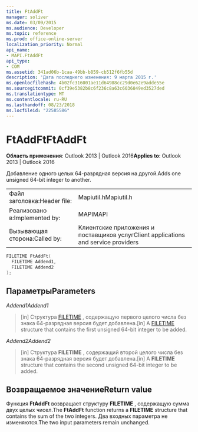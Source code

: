 ```yaml
---
title: FtAddFt
manager: soliver
ms.date: 03/09/2015
ms.audience: Developer
ms.topic: reference
ms.prod: office-online-server
localization_priority: Normal
api_name:
- MAPI.FtAddFt
api_type:
- COM
ms.assetid: 341ad06b-1caa-49bb-b859-cb512f6fb55d
description: 'Дата последнего изменения: 9 марта 2015 г.'
ms.openlocfilehash: 4b02fc316001ae11d64988cc29d0e62e9adde55e
ms.sourcegitcommit: 0cf39e5382b8c6f236c8a63c6036849ed3527ded
ms.translationtype: MT
ms.contentlocale: ru-RU
ms.lasthandoff: 08/23/2018
ms.locfileid: "22585586"
---
```

# <a name="ftaddft"></a><span data-ttu-id="e7d88-103">FtAddFt</span><span class="sxs-lookup"><span data-stu-id="e7d88-103">FtAddFt</span></span>

  
  
<span data-ttu-id="e7d88-104">**Область применения**: Outlook 2013 | Outlook 2016</span><span class="sxs-lookup"><span data-stu-id="e7d88-104">**Applies to**: Outlook 2013 | Outlook 2016</span></span> 
  
<span data-ttu-id="e7d88-105">Добавление одного целых 64-разрядная версия на другой.</span><span class="sxs-lookup"><span data-stu-id="e7d88-105">Adds one unsigned 64-bit integer to another.</span></span>
  
|||
|:-----|:-----|
|<span data-ttu-id="e7d88-106">Файл заголовка:</span><span class="sxs-lookup"><span data-stu-id="e7d88-106">Header file:</span></span>  <br/> |<span data-ttu-id="e7d88-107">Mapiutil.h</span><span class="sxs-lookup"><span data-stu-id="e7d88-107">Mapiutil.h</span></span>  <br/> |
|<span data-ttu-id="e7d88-108">Реализовано в:</span><span class="sxs-lookup"><span data-stu-id="e7d88-108">Implemented by:</span></span>  <br/> |<span data-ttu-id="e7d88-109">MAPI</span><span class="sxs-lookup"><span data-stu-id="e7d88-109">MAPI</span></span>  <br/> |
|<span data-ttu-id="e7d88-110">Вызывающая сторона:</span><span class="sxs-lookup"><span data-stu-id="e7d88-110">Called by:</span></span>  <br/> |<span data-ttu-id="e7d88-111">Клиентские приложения и поставщиков услуг</span><span class="sxs-lookup"><span data-stu-id="e7d88-111">Client applications and service providers</span></span>  <br/> |
   
```cpp
FILETIME FtAddFt(
  FILETIME Addend1,
  FILETIME Addend2
);
```

## <a name="parameters"></a><span data-ttu-id="e7d88-112">Параметры</span><span class="sxs-lookup"><span data-stu-id="e7d88-112">Parameters</span></span>

 <span data-ttu-id="e7d88-113">_Addend1_</span><span class="sxs-lookup"><span data-stu-id="e7d88-113">_Addend1_</span></span>
  
> <span data-ttu-id="e7d88-114">[in] Структура [FILETIME](filetime.md) , содержащую первого целого числа без знака 64-разрядная версия будет добавлена.</span><span class="sxs-lookup"><span data-stu-id="e7d88-114">[in] A [FILETIME](filetime.md) structure that contains the first unsigned 64-bit integer to be added.</span></span> 
    
 <span data-ttu-id="e7d88-115">_Addend2_</span><span class="sxs-lookup"><span data-stu-id="e7d88-115">_Addend2_</span></span>
  
> <span data-ttu-id="e7d88-116">[in] Структура **FILETIME** , содержащий второй целого числа без знака 64-разрядная версия будет добавлена.</span><span class="sxs-lookup"><span data-stu-id="e7d88-116">[in] A **FILETIME** structure that contains the second unsigned 64-bit integer to be added.</span></span> 
    
## <a name="return-value"></a><span data-ttu-id="e7d88-117">Возвращаемое значение</span><span class="sxs-lookup"><span data-stu-id="e7d88-117">Return value</span></span>

<span data-ttu-id="e7d88-118">Функция **FtAddFt** возвращает структуру **FILETIME** , содержащую сумма двух целых чисел.</span><span class="sxs-lookup"><span data-stu-id="e7d88-118">The **FtAddFt** function returns a **FILETIME** structure that contains the sum of the two integers.</span></span> <span data-ttu-id="e7d88-119">Два входных параметра не изменяются.</span><span class="sxs-lookup"><span data-stu-id="e7d88-119">The two input parameters remain unchanged.</span></span> 
  

